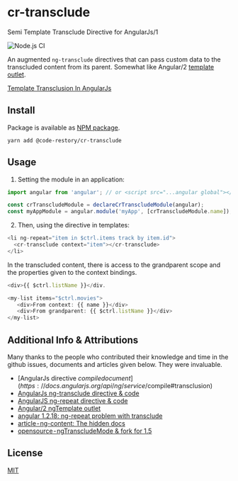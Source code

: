 # cr-transclude
Semi Template Transclude Directive for AngularJs/1 

![Node.js CI](https://github.com/elpddev/cr-transclude/workflows/Node.js%20CI/badge.svg?branch=main)

An augmented `ng-transclude` directives that can pass custom data to the transcluded content from its parent. Somewhat like Angular/2 [template outlet](https://angular.io/api/common/NgTemplateOutlet).

[Template Transclusion In AngularJs](https://medium.com/@eyal.lapid/template-transclusion-in-angularjs-da0b1e252be3)

## Install

Package is available as [NPM package](https://www.npmjs.com/package/@code-restory/cr-transclude).

```
yarn add @code-restory/cr-transclude
```

## Usage

1. Setting the module in an application:

```js
import angular from 'angular'; // or <script src="...angular global"></script>

const crTranscludeModule = declareCrTranscludeModule(angular);
const myAppModule = angular.module('myApp', [crTranscludeModule.name]);
```

2. Then, using the directive in templates:

```js
<li ng-repeat="item in $ctrl.items track by item.id">
  <cr-transclude context="item"></cr-transclude>
</li>
```

In the transcluded content, there is access to the grandparent scope and the properties given to the context bindings.

```js
<div>{{ $ctrl.listName }}</div.

<my-list items="$ctrl.movies">
   <div>From context: {{ name }}</div>
   <div>From grandparent: {{ $ctrl.listName }}</div>
</my-list>
```

## Additional Info & Attributions

Many thanks to the people who contributed their knowledge and time in the github issues, documents and articles given below. They were invaluable.

* [AngularJs directive $compile document](https://docs.angularjs.org/api/ng/service/$compile#transclusion)
* [AngularJs ng-transclude directive & code](https://docs.angularjs.org/api/ng/directive/ngTransclude%5C)
* [AngularJS ng-repeat directive & code](https://docs.angularjs.org/api/ng/directive/ngRepeat#!)
* [Angular/2 ngTemplate outlet](https://angular.io/api/common/NgTemplateOutlet)
* [angular 1.2.18: ng-repeat problem with transclude](https://medium.com/r?url=https%3A%2F%2Fgithub.com%2Fangular%2Fangular.js%2Fissues%2F7874)
* [article - ng-content: The hidden docs](https://medium.com/claritydesignsystem/ng-content-the-hidden-docs-96a29d70d11b)
* [opensource - ngTranscludeMode & fork for 1.5](https://medium.com/claritydesignsystem/ng-content-the-hidden-docs-96a29d70d11b)

## License

[MIT](https://github.com/elpddev/cr-transclude/blob/main/LICENSE.md)


